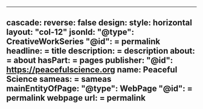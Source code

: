 ---

cascade:
  reverse: false
  design:
    style: horizontal
    layout: "col-12"
  jsonld:
    "@type": CreativeWorkSeries
    "@id": = permalink
    headline: = title
    description: = description
    about: = about
    hasPart: = pages
    publisher: 
      "@id": https://peacefulscience.org
      name: Peaceful Science
    sameas: = sameas    
    mainEntityOfPage: 
      "@type": WebPage
      "@id": = permalink webpage
      url: = permalink
---